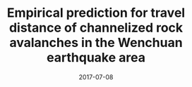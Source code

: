 ---
title: "Empirical prediction for travel distance of channelized rock avalanches in the Wenchuan earthquake area"
collection: publications
permalink: /publications/2017-landslide-mobility
date: 2017-07-08
venue: 'Natural Hazards & Earth System Science'
paperurl: '/files/2017-landslide-mobility.pdf'
link: 'https://doi.org/10.5194/nhess-17-833-2017'
citation: 'Zhan W, Fan X*, Huang R, Pei X, Xu Q, Li W (2017). Empirical prediction for travel distance of channelized rock avalanches in the Wenchuan earthquake area. <i>Natural Hazards & Earth System Sciences<i>, 17(6): 833-844.'
---